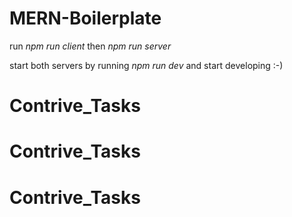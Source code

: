 # MERN-Boilerplate

run _npm run client_
then _npm run server_

start both servers by running
_npm run dev_
and start developing :-)
# Contrive_Tasks
# Contrive_Tasks
# Contrive_Tasks

